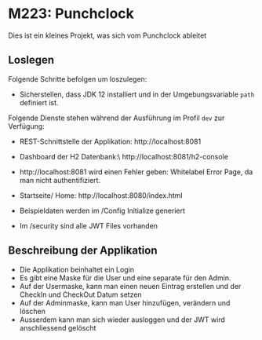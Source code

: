 # M223: Punchclock
Dies ist ein kleines Projekt, was sich vom Punchclock ableitet

## Loslegen
Folgende Schritte befolgen um loszulegen:
- Sicherstellen, dass JDK 12 installiert und in der Umgebungsvariable `path` definiert ist.

Folgende Dienste stehen während der Ausführung im Profil `dev` zur Verfügung:
- REST-Schnittstelle der Applikation: http://localhost:8081
- Dashboard der H2 Datenbank:\ http://localhost:8081/h2-console
- http://localhost:8081 wird einen Fehler geben: Whitelabel Error Page, da man nicht authentifiziert.
- Startseite/ Home: http://localhost:8080/index.html 

- Beispieldaten werden im /Config Initialize generiert
- Im /security sind alle JWT Files vorhanden

## Beschreibung der Applikation
- Die Applikation beinhaltet ein Login
- Es gibt eine Maske für die User und eine separate für den Admin.
- Auf der Usermaske, kann man einen neuen Eintrag erstellen und der CheckIn und CheckOut Datum setzen
- Auf der Adminmaske, kann man User hinzufügen, verändern und löschen
- Ausserdem kann man sich wieder ausloggen und der JWT wird anschliessend gelöscht